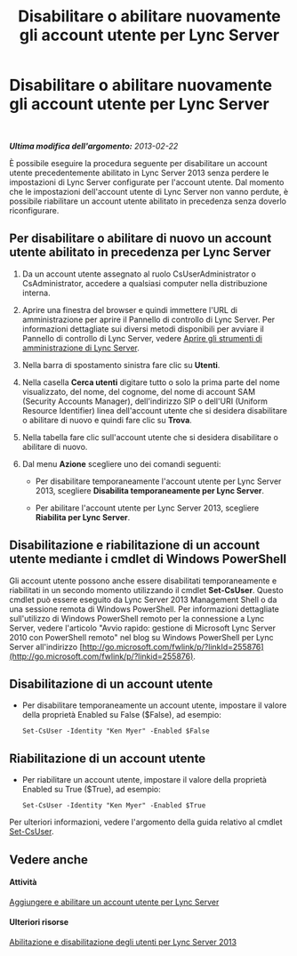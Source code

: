 ﻿---
title: Disabilitare o abilitare nuovamente gli account utente per Lync Server
TOCTitle: Disabilitare o abilitare nuovamente gli account utente per Lync Server
ms:assetid: 12497d00-f665-4a97-be68-854c5a8be4fc
ms:mtpsurl: https://technet.microsoft.com/it-it/library/Gg429696(v=OCS.15)
ms:contentKeyID: 49299734
ms.date: 08/24/2015
mtps_version: v=OCS.15
ms.translationtype: HT
---

# Disabilitare o abilitare nuovamente gli account utente per Lync Server

 

_**Ultima modifica dell'argomento:** 2013-02-22_

È possibile eseguire la procedura seguente per disabilitare un account utente precedentemente abilitato in Lync Server 2013 senza perdere le impostazioni di Lync Server configurate per l'account utente. Dal momento che le impostazioni dell'account utente di Lync Server non vanno perdute, è possibile riabilitare un account utente abilitato in precedenza senza doverlo riconfigurare.

## Per disabilitare o abilitare di nuovo un account utente abilitato in precedenza per Lync Server

1.  Da un account utente assegnato al ruolo CsUserAdministrator o CsAdministrator, accedere a qualsiasi computer nella distribuzione interna.

2.  Aprire una finestra del browser e quindi immettere l'URL di amministrazione per aprire il Pannello di controllo di Lync Server. Per informazioni dettagliate sui diversi metodi disponibili per avviare il Pannello di controllo di Lync Server, vedere [Aprire gli strumenti di amministrazione di Lync Server](lync-server-2013-open-lync-server-administrative-tools.md).

3.  Nella barra di spostamento sinistra fare clic su **Utenti**.

4.  Nella casella **Cerca utenti** digitare tutto o solo la prima parte del nome visualizzato, del nome, del cognome, del nome di account SAM (Security Accounts Manager), dell'indirizzo SIP o dell'URI (Uniform Resource Identifier) linea dell'account utente che si desidera disabilitare o abilitare di nuovo e quindi fare clic su **Trova**.

5.  Nella tabella fare clic sull'account utente che si desidera disabilitare o abilitare di nuovo.

6.  Dal menu **Azione** scegliere uno dei comandi seguenti:
    
      - Per disabilitare temporaneamente l'account utente per Lync Server 2013, scegliere **Disabilita temporaneamente per Lync Server**.
    
      - Per abilitare l'account utente per Lync Server 2013, scegliere **Riabilita per Lync Server**.

## Disabilitazione e riabilitazione di un account utente mediante i cmdlet di Windows PowerShell

Gli account utente possono anche essere disabilitati temporaneamente e riabilitati in un secondo momento utilizzando il cmdlet **Set-CsUser**. Questo cmdlet può essere eseguito da Lync Server 2013 Management Shell o da una sessione remota di Windows PowerShell. Per informazioni dettagliate sull'utilizzo di Windows PowerShell remoto per la connessione a Lync Server, vedere l'articolo "Avvio rapido: gestione di Microsoft Lync Server 2010 con PowerShell remoto" nel blog su Windows PowerShell per Lync Server all'indirizzo [http://go.microsoft.com/fwlink/p/?linkId=255876](http://go.microsoft.com/fwlink/p/?linkid=255876).

## Disabilitazione di un account utente

  - Per disabilitare temporaneamente un account utente, impostare il valore della proprietà Enabled su False ($False), ad esempio:
    
        Set-CsUser -Identity "Ken Myer" -Enabled $False

## Riabilitazione di un account utente

  - Per riabilitare un account utente, impostare il valore della proprietà Enabled su True ($True), ad esempio:
    
        Set-CsUser -Identity "Ken Myer" -Enabled $True

Per ulteriori informazioni, vedere l'argomento della guida relativo al cmdlet [Set-CsUser](set-csuser.md).

## Vedere anche

#### Attività

[Aggiungere e abilitare un account utente per Lync Server](lync-server-2013-add-and-enable-user-account-for-lync-server.md)  

#### Ulteriori risorse

[Abilitazione e disabilitazione degli utenti per Lync Server 2013](lync-server-2013-enabling-and-disabling-users-for-lync-server.md)

